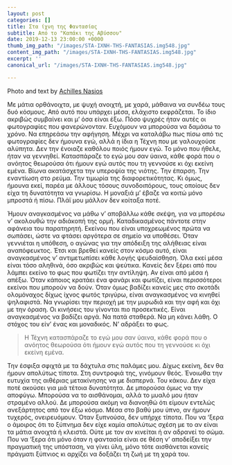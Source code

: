 ```yaml
---
layout: post
categories: []
title: Στα ίχνη της Φαντασίας
subtitle: Από το "Καπάκι της Αβύσσου"
date: 2019-12-13 23:00:00 +0000
thumb_img_path: "/images/STA-IXNH-THS-FANTASIAS.img548.jpg"
content_img_path: "/images/STA-IXNH-THS-FANTASIAS.img548.jpg"
excerpt: ''
canonical_url: "/images/STA-IXNH-THS-FANTASIAS.img548.jpg"

---
```

Photo and text by <a href="https://anikon.org/" target="blank">Achilles Nasios</a>

Με μάτια ορθάνοιχτα, με ψυχή ανοιχτή, με χαρά, μάθαινα να συνδέω τους δυό κόσμους. Από αυτό που υπάρχει μέσα, ελάχιστο εκφράζεται. Το ίδιο ακριβώς συμβαίνει και μ’ όσα είναι έξω. Πόσο ψυχρές ήταν αυτές οι φωτογραφίες που φανερώνονταν. Ευχόμουν να μπορούσα να δαμάσω το χρόνο. Να επηρεάσω την αφήγηση. Μέχρι να καταλάβω πως πίσω από τις φωτογραφίες δεν ήμουνα εγώ, αλλά η ίδια η Τέχνη που με γαλουχούσε αλύπητα. Δεν την ένοιαζε καθόλου ποιός ήμουν εγώ. Το μόνο που ήθελε, ήταν να γεννηθεί. Κατασπάραζε το εγώ μου σαν ύαινα, κάθε φορά που ο ανόητος θεωρούσα ότι ήμουν εγώ αυτός που τη γεννούσε κι όχι εκείνη εμένα. Βίωνα ακατάσχετα την υπεροψία της νιότης. Την έπαρση. Την εναντίωση στο ρεύμα. Την τιμωρία της διαφορετικότητας. Κι όμως, ήμουνα εκεί, παρέα με άλλους τόσους συνοδοιπόρους, τους οποίους δεν είχα τη δυνατότητα να γνωρίσω. Η μοναξιά μ’ έβαζε να κοιτώ μόνο μπροστά ή πίσω. Πλάϊ μου μάλλον δεν κοίταξα ποτέ.

Ήμουν αναγκασμένος να μάθω ν’ αποβάλλω κάθε σκέψη, για να μπορέσω ν’ ακολουθώ την αδιάκοπή της ορμή. Καταδικασμένος πάντοτε στην αφάνεια του παρατηρητή. Εκείνου που είναι υποχρεωμένος πρώτα να σωπάσει, ώστε να φτάσει αργότερα σε σημείο να υποθέσει. Όταν γεννιέται η υπόθεση, ο αγώνας για την απόδειξη της αλήθειας είναι αναπόφευκτος. Έτσι και βρεθεί κανείς στον κόσμο αυτό, είναι αναγκασμένος ν’ αντιμετωπίσει κάθε λογής ψευδαίσθηση. Όλα εκεί μέσα είναι τόσο αληθινά, όσο ακριβώς και ψεύτικα. Κανείς δεν ξέρει από που λάμπει εκείνο το φως που φωτίζει την αντίληψη. Αν είναι από μέσα ή απέξω. Όταν κάποιος κρατάει ένα φανάρι και φωτίζει, είναι περισσότεροι εκείνοι που μπορούν να δούν. Όταν όμως βαδίζει κανείς μες στο σκοτάδι ολομόναχος δίχως ίχνος φωτός τριγύρω, είναι αναγκασμένος να κινηθεί ψηλαφιστά. Να γνωρίσει την περιοχή με την μυρωδιά και την αφή και όχι με την όραση. Οι κινήσεις του γίνονται πιo προσεκτικές. Είναι αναγκασμένος να βαδίζει αργά. Να πατά σταθερά. Να μη κάνει λάθη. Ο στόχος του είν’ ένας και μοναδικός. Ν’ αδράξει το φως.

> Η Τέχνη κατασπάραζε το εγώ μου σαν ύαινα, κάθε φορά που ο ανόητος θεωρούσα ότι ήμουν εγώ αυτός που τη γεννούσε κι όχι εκείνη εμένα.

Την έσφιξα σφιχτά με τα δάχτυλα στις παλάμες μου. Δίχως εκείνη, δεν θα ήμουν απολύτως τίποτα. Στη συντροφιά της, γινόμουν θεός. Ένοιωθα την ευτυχία της αιθέριας μετακίνησης να με διαπερνά. Του κάκου. Δεν είχα ποτέ ακούσει για μιά τέτοια δυνατότητα. Δε μπορούσα όμως να την αποφύγω. Μπορούσα να το αισθάνομαι, αλλά το μυαλό μου ήταν στραμένο αλλού. Δε μπορούσα ακόμη να διανοηθώ ότι είμουν εντελώς ανεξάρτητος από τον έξω κόσμο. Μέσα στο βαθύ μου ύπνο, αν ήμουν τυχερός, ονειρευόμουν. Όταν ξυπνούσα, δεν υπήρχε τίποτα. Που να ‘ξερα ο άμοιρος ότι το ξύπνημα δεν είχε καμία απολύτως σχέση με το αν είναι τα μάτια ανοιχτά ή κλειστά. Ούτε με τον αν κινείται ή αν αδρανεί το σώμα. Που να ‘ξερα ότι μόνο όταν η φαντασία είναι σε θέση ν’ αποδείξει την πραγματική της υπόσταση, να γίνει ύλη, μόνο τότε αισθάνεται κανείς πράγματι ξύπνιος κι αρχίζει να δοξάζει τη ζωή με τη χαρά του.